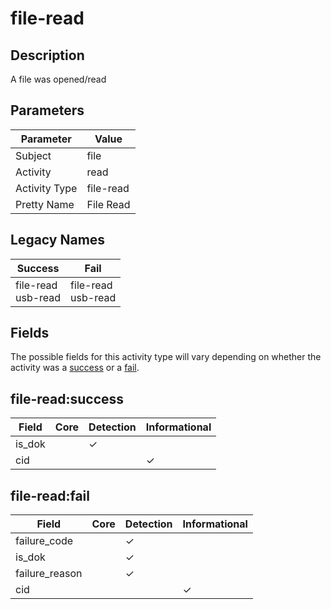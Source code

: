 file-read
=========

Description
-----------
A file was opened/read

Parameters
----------
| Parameter     | Value     |
| ------------- | --------- |
| Subject       | file      |
| Activity      | read      |
| Activity Type | file-read |
| Pretty Name   | File Read |

Legacy Names
------------
| Success                   | Fail                      |
| ------------------------- | ------------------------- |
| file-read<br>usb-read<br> | file-read<br>usb-read<br> |

Fields
------

The possible fields for this activity type will vary depending on whether the activity was a [success](#file-readsuccess) or a [fail](#file-readfail).


file-read:success
-----------------

| Field  | Core | Detection | Informational |
| ------ | ---- | --------- | ------------- |
| is_dok |      | &#10003;  |               |
| cid    |      |           | &#10003;      |

file-read:fail
--------------

| Field          | Core | Detection | Informational |
| -------------- | ---- | --------- | ------------- |
| failure_code   |      | &#10003;  |               |
| is_dok         |      | &#10003;  |               |
| failure_reason |      | &#10003;  |               |
| cid            |      |           | &#10003;      |